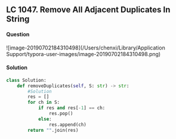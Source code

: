 ## LC 1047. Remove All Adjacent Duplicates In String

#### Question

![image-20190702184310498](/Users/chenxi/Library/Application Support/typora-user-images/image-20190702184310498.png)



#### Solution

```python
class Solution:
    def removeDuplicates(self, S: str) -> str:
        #Solution
        res = []
        for ch in S:
            if res and res[-1] == ch:
                res.pop()
            else:
                res.append(ch)
        return "".join(res)
```

